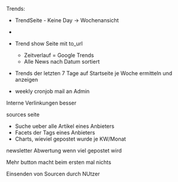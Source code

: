 Trends:


- TrendSeite - Keine Day -> Wochenansicht
-

- Trend show Seite mit to_url
  - Zeitverlauf = Google Trends
  - Alle News nach Datum sortiert
- Trends der letzten 7 Tage auf Startseite je Woche ermitteln und anzeigen
- weekly cronjob mail an Admin



Interne Verlinkungen besser

sources seite
  * Suche ueber alle Artikel eines Anbieters
  * Facets der Tags eines Anbieters
  * Charts, wieviel gepostet wurde je KW/Monat

newsletter
Abwertung wenn viel gepostet wird


Mehr button macht beim ersten mal nichts

Einsenden von Sourcen durch NUtzer

